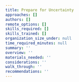 ```yaml
---
title: Prepare for Uncertainty
approaches: []
authors: []
remote_options: []
skills_required: []
skills_trained: []
organization_size_under: null
time_required_minutes: null
summary: ''
overview: ''
materials_needed: ''
considerations: ''
walk_through: ''
recommendations: ''
---
```


